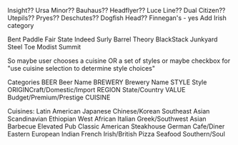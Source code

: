 Insight??
Ursa Minor??
Bauhaus??
Headflyer??
Luce Line??
Dual Citizen??
Utepils??
Pryes??
Deschutes??
Dogfish Head??
Finnegan's - yes
Add Irish category

Bent Paddle
Fair State
Indeed
Surly
Barrel Theory
BlackStack
Junkyard
Steel Toe
Modist
Summit

So maybe user chooses a cuisine OR a set of styles
or maybe checkbox for "use cuisine selection to determine style choices"


Categories
BEER Beer Name
BREWERY Brewery Name
STYLE Style
ORIGINCraft/Domestic/Import
REGION State/Country
VALUE Budget/Premium/Prestige
CUISINE

Cuisines:
Latin American
Japanese
Chinese/Korean
Southeast Asian
Scandinavian
Ethiopian
West African
Italian
Greek/Southwest Asian
Barbecue
Elevated Pub
Classic American
Steakhouse
German
Cafe/Diner
Eastern European
Indian
French
Irish/British
Pizza
Seafood
Southern/Soul
